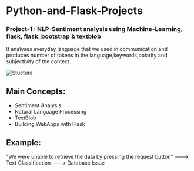 # Python-and-Flask-Projects

### Project-1 : NLP-Sentiment analysis using Machine-Learning, flask, flask_bootstrap & textblob

It analyses everyday language that we used in communication and produces number of tokens in the language,keywords,polarity and subjectivity of the context.

![Stucture](https://github.com/devika-be/Python-and-Flask-Projects/assets/65743242/021776e7-4bd0-41f5-ba7b-cb075295f37f)

## Main Concepts:
* Sentiment Analysis
* Natural Language Processing
* TextBlob
* Building WebApps with Flask

## Example:

"We were unable to retrieve the data by pressing the request button"     --->     Text  Classification     --->   Database Issue
